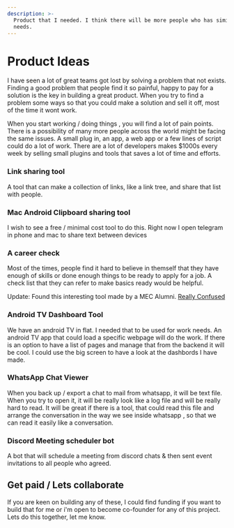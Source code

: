 ```yaml
---
description: >-
  Product that I needed. I think there will be more people who has similar
  needs.
---
```


# Product Ideas

I have seen a lot of great teams got lost by solving a problem that not exists. Finding a good problem that people find it so painful, happy to pay for a solution is the key in building a great product. When you try to find a problem some ways so that you could make a solution and sell it off, most of the time it wont work.

When you start working / doing things , you will find a lot of pain points. There is a possibility of many more people across the world might be facing the same issues. A small plug in, an app, a web app or a few lines of script could do a lot of work. There are a lot of developers makes $1000s every week by selling small plugins and tools that saves a lot of time and efforts.

### Link sharing tool

A tool that can make a collection of links, like a link tree, and share that list with people.

### Mac Android Clipboard sharing tool

I wish to see a free / minimal cost tool to do this. Right now I open telegram in phone and mac to share text between devices

### A career check

Most of the times, people find it hard to believe in themself that they have enough of skills or done enough things to be ready to apply for a job. A check list that they can refer to make basics ready would be helpful. 

Update: Found this interesting tool made by a MEC Alumni. [Really Confused](https://reallyconfused.co)

### Android TV Dashboard Tool

We have an android TV in flat. I needed that to be used for work needs. An android TV app that could load a specific webpage will do the work. If there is an option to have a list of pages and manage that from the backend it will be cool. I could use the big screen to have a look at the dashbords I have made. 

### WhatsApp Chat Viewer

When you back up / export a chat to mail from whatsapp, it will be text file. When you try to open it, it will be really look like a log file and will be really hard to read. It will be great if there is a tool, that could read this file and arrange the conversation in the way we see inside whatsapp , so that we can read it easily like a conversation. 

### Discord Meeting scheduler bot

A bot that will schedule a meeting from discord chats & then sent event invitations to all people who agreed.



## Get paid / Lets collaborate

If you are keen on building any of these, I could find funding if you want to build that for me or i'm open to become co-founder for any of this project. Lets do this together, let me know. 



